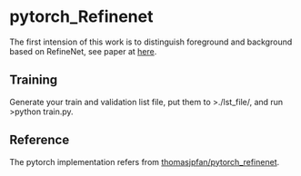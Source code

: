 # pytorch_Refinenet   

The first intension of this work is to distinguish foreground and background based on RefineNet, see paper at [here](https://arxiv.org/pdf/1611.06612.pdf).   

## Training   

Generate your train and validation list file, put them to >./lst_file/, and run >python train.py.   

## Reference

The pytorch implementation refers from [thomasjpfan/pytorch_refinenet](https://github.com/thomasjpfan/pytorch_refinenet).

